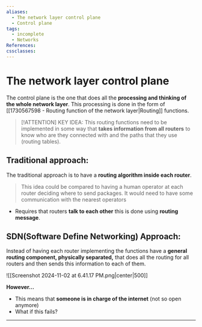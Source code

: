 ```yaml
---
aliases:
  - The network layer control plane
  - Control plane
tags:
  - incomplete
  - Networks
References: 
cssclasses:
---
```

# The network layer control plane
The control plane is the one that does all the **processing and thinking of the whole network layer**. This processing is done in the form of [[1730567598 - Routing function of the network layer|Routing]] functions. 

> [!ATTENTION] KEY IDEA: 
> This routing functions need to be implemented in some way that **takes information from all routers** to know who are they connected with and the paths that they use (routing tables). 

## Traditional approach: 
The traditional approach is to have a **routing algorithm inside each router**.

>This idea could be compared to having a human operator at each router deciding where to send packages. It would need to have some communication with the nearest operators

+ Requires that routers **talk to each other** this is done using **routing message**. 
## SDN(Software Define Networking) Approach: 
Instead of having each router implementing the functions have a **general routing component, physically separated,** that does all the routing for all routers and then sends this information to each of them. 

![[Screenshot 2024-11-02 at 6.41.17 PM.png|center|500]]

**However…**
+ This means that **someone is in charge of the internet** (not so open anymore)
+ What if this fails?

***